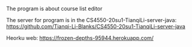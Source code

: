 The program is about course list editor

The server for program is in the CS4550-20su1-TianqiLi-server-java: https://github.com/Tianqi-Li-Blanks/CS4550-20su1-TianqiLi-server-java

Heorku web: https://frozen-depths-95944.herokuapp.com/
